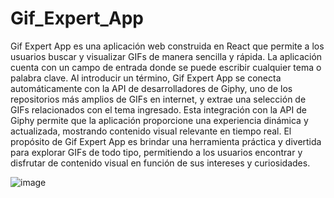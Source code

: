 # Gif_Expert_App
Gif Expert App es una aplicación web construida en React que permite a los usuarios buscar y visualizar GIFs de manera sencilla y rápida. La aplicación cuenta con un campo de entrada donde se puede escribir cualquier tema o palabra clave. Al introducir un término, Gif Expert App se conecta automáticamente con la API de desarrolladores de Giphy, uno de los repositorios más amplios de GIFs en internet, y extrae una selección de GIFs relacionados con el tema ingresado. Esta integración con la API de Giphy permite que la aplicación proporcione una experiencia dinámica y actualizada, mostrando contenido visual relevante en tiempo real. El propósito de Gif Expert App es brindar una herramienta práctica y divertida para explorar GIFs de todo tipo, permitiendo a los usuarios encontrar y disfrutar de contenido visual en función de sus intereses y curiosidades.

![image](https://github.com/user-attachments/assets/cee7c05d-72ed-4a25-90d7-2ac0ae509df3)

